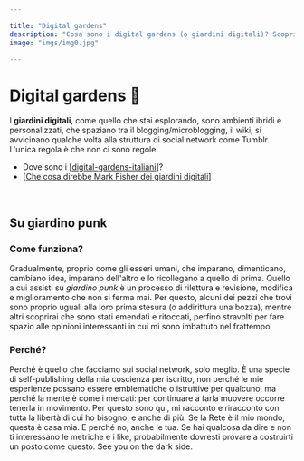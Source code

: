 ```yaml
---

title: "Digital gardens"
description: "Cosa sono i digital gardens (o giardini digitali)? Scoprilo qui."
image: "imgs/img0.jpg"

---
```


# Digital gardens 🌱

I **giardini digitali**, come quello che stai esplorando, sono ambienti ibridi e personalizzati, che spaziano tra il blogging/microblogging, il wiki, si avvicinano qualche volta alla struttura di social network come Tumblr. L'unica regola è che non ci sono regole.

* Dove sono i [[digital-gardens-italiani]]?
* [[Che cosa direbbe Mark Fisher dei giardini digitali]]


&nbsp;
<div style="height:100px">

## Su giardino punk
### Come funziona?

Gradualmente, proprio come gli esseri umani, che imparano, dimenticano, cambiano idea, imparano dell'altro e lo ricollegano a quello di prima.
Quello a cui assisti su *giardino punk* è un processo di rilettura e revisione, modifica e miglioramento che non si ferma mai. Per questo, alcuni dei pezzi che trovi sono proprio uguali alla loro prima stesura (o addirittura una bozza), mentre altri scoprirai che sono stati emendati e ritoccati, perfino stravolti per fare spazio alle opinioni interessanti in cui mi sono imbattuto nel frattempo.
### Perché?

Perché è quello che facciamo sui social network, solo meglio. È una specie di self-publishing della mia coscienza per iscritto, non perché le mie esperienze possano essere emblematiche o istruttive per qualcuno, ma perché la mente è come i mercati: per continuare a farla muovere occorre tenerla in movimento.
Per questo sono qui, mi racconto e riracconto con tutta la libertà di cui ho bisogno, e anche di più. Se la Rete è il mio mondo, questa è casa mia. E perché no, anche le tua. Se hai qualcosa da dire e non ti interessano le metriche e i like, probabilmente dovresti provare a costruirti un posto come questo.
See you on the dark side.

[//begin]: # "Autogenerated link references for markdown compatibility"
[digital-gardens-italiani]: digital-gardens-italiani.md "Digital gardens italiani"
[Che cosa direbbe Mark Fisher dei giardini digitali]: che-cosa-direbbe-mark-fisher-dei-giardini-digitali.md "Che cosa direbbe Mark Fisher dei giardini digitali"
[//end]: # "Autogenerated link references"